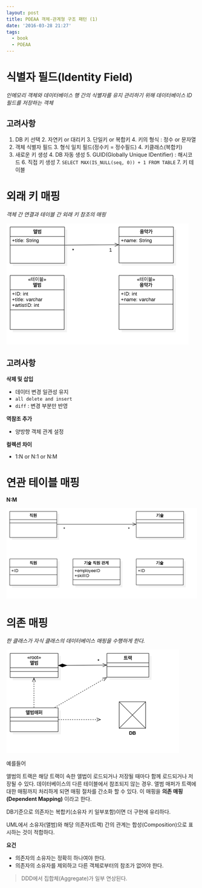 ```yaml
---
layout: post
title: POEAA 객체-관계형 구조 패턴 (1)
date: '2016-03-28 21:27'
tags:
  - book
  - POEAA
---
```


# 식별자 필드(Identity Field)

_인메모리 객체와 데이터베이스 행 간의 식별자를 유지 관리하기 위해 데이터베이스 ID 필드를 저장하는 객체_

## 고려사항

1. DB 키 선택
    2. 자연키 or 대리키
    3. 단일키 or 복합키
    4. 키의 형식 : 정수 or 문자열
2. 객체 식별자 필드
    3. 형식 일치 필드(정수키 = 정수필드)
    4. 키클래스(복합키)
3. 새로운 키 생성
    4. DB 자동 생성
    5. GUID(Globally Unique IDentifier) : 해시코드
    6. 직접 키 생성
        7. `SELECT MAX(IS_NULL(seq, 0)) + 1 FROM TABLE`
        7. 키 테이블

# 외래 키 매핑

_객체 간 연결과 테이블 간 외래 키 참조의 매핑_

![외래 키 매핑](attach/2016/POEAA/ClassDiagram-ForeignkeyMapping.png)

## 고려사항

**삭제 및 삽입**

- 데이터 변경 일관성 유지
- `all delete and insert`
- `diff` : 변경 부분만 반영

**역참조 추가**

- 양방향 객체 관계 설정

**컬렉션 차이**

- 1:N or N:1 or N:M

# 연관 테이블 매핑

**N:M**

![연관 테이블 매핑](attach/2016/POEAA/ClassDiagram-NM.png)

# 의존 매핑

_한 클래스가 자식 클래스의 데이터베이스 매핑을 수행하게 한다._

![의존 매핑](attach/2016/POEAA/ClassDiagram-DependentMapping.png)

예를들어

앨범의 트랙은 해당 트랙이 속한 앨법이 로드되거나 저장될 때마다 함께 로드되거나 저장될 수 있다.
데이터베이스의 다른 테이블에서 참조되지 않는 경우. 앨범 매퍼가 트랙에 대한 매핑까지 처리하게 되면
매핑 절차를 간소화 할 수 있다. 이 매핑을 **의존 매핑(Dependent Mapping)** 이라고 한다.

DB기준으로 의존자는 복합키(소유자 키 일부포함)이면 더 구현에 유리하다.

UML에서 소유자(앨범)와 해당 의존자(트랙) 간의 관계는 합성(Composition)으로 표시하는 것이 적합하다.

**요건**

- 의존자의 소유자는 정확히 하나여야 한다.
- 의존자의 소유자를 제외하고 다른 객체로부터의 참조가 없어야 한다.

> DDD에서 집합체(Aggregate)가 일부 연상된다.
